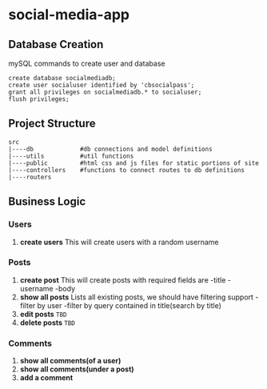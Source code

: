# social-media-app
## Database Creation
mySQL commands to create user and database
```
create database socialmediadb;
create user socialuser identified by 'cbsocialpass';
grant all privileges on socialmediadb.* to socialuser;
flush privileges;

```

## Project Structure
```shell
src
|----db             #db connections and model definitions
|----utils          #util functions 
|----public         #html css and js files for static portions of site
|----controllers    #functions to connect routes to db definitions
|----routers
```
## Business Logic

### Users

1. **create users**
    This will create users with a random username

### Posts
1. **create post**
    This will create posts with required fields are
    -title
    -username 
    -body
2. **show all posts**
    Lists all existing posts, we should have filtering support
    -filter by user
    -filter by query contained in title(search by title)
3. **edit posts** `TBD`
3. **delete posts** `TBD`

### Comments
1. **show all comments(of a user)**
2. **show all comments(under a post)**
3. **add a comment**




